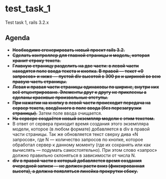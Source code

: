 test_task_1
===========

Test task 1, rails 3.2.x

Agenda
------
 + ~~**Необходимо сгенерировать новый проект rails 3.2.**~~
 + ~~**Сделать контроллер для главной страницы и модель, которая хранит строку текста.**~~
 + ~~**Главную страницу разделить на две части: в левой части находятся поле ввода текста и кнопка. В правой — текст «0 запросов» и ниже — пустой div высотой в 300 px и шириной во всю правую часть страницы.**~~
 + ~~**Левая и правая части страницы одинаковы по ширине, внутри них всё отцентрировано. Элементы друг к другу не приклеены а сделаны красивые произвольные отступы.**~~
 + ~~**При нажатии на кнопку в левой части происходит передача на сервер текста, введённого в поле ввода (без перезагрузки страницы).**~~ Затем поле ввода очищается.
 + ~~**На сервере создаётся новый экземпляр модели с этим текстом.**~~
 + В ответ от сервера приходит время создания этого экземпляра модели, которое (в любом формате) добавляется в div в правой части страницы. Так же обновляется текст сверху дива «N запросов», где N — количество запросов по кнопке, которое обработал сервер к данному моменту (где их сохранять или как вычислять — подумать самостоятельно). При этом слово «запрос» должно правильно склоняться в зависимости от числа N.
 + ~~**div в правой части в который добавляется время создания очередной записи — не должен расти вниз (фиксированная высота), а должна появляться линейка прокрутки сбоку.**~~

 
